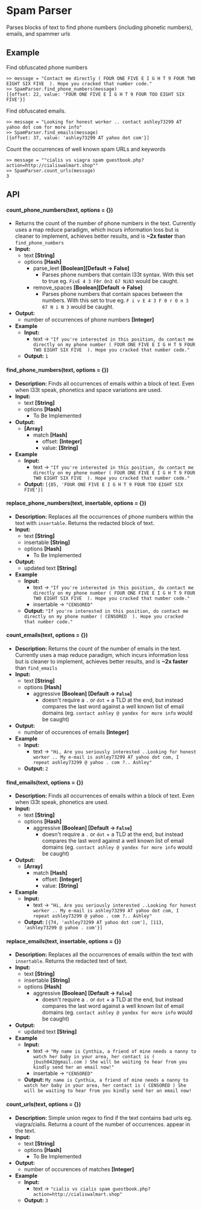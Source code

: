 # Spam Parser
Parses blocks of text to find phone numbers (including phonetic numbers), emails, and spammer urls

## Example

Find obfuscated phone numbers

```
>> message = "Contact me directly ( FOUR ONE FIVE E I G H T 9 FOUR TWO EIGHT SIX FIVE  ). Hope you cracked that number code."
>> SpamParser.find_phone_numbers(message)
[{offset: 22, value: 'FOUR ONE FIVE E I G H T 9 FOUR TOO EIGHT SIX FIVE'}]
```

Find obfuscated emails.

```
>> message = "Looking for honest worker .. contact ashley73299 AT yahoo dot com for more info"
>> SpamParser.find_emails(message)
[{offset: 37, value: 'ashley73299 AT yahoo dot com'}]
```

Count the occurrences of well known spam URLs and keywords

```
>> message = ""cialis vs viagra spam guestbook.php?action=http://cialiswalmart.shop""
>> SpamParser.count_urls(message)
3
```


## API

#### count_phone_numbers(text, options = {})
- Returns the count of the number of phone numbers in the text. Currently uses a map reduce paradigm,
  which incurs information loss but is cleaner to implement, achieves better results, and is 
  **~2x faster** than `find_phone_numbers`
- **Input:**
    - text **[String]** 
    - options **[Hash]**
        - parse_leet **[Boolean][Default &rightarrow; False]**
            - Parses phone numbers that contain l33t syntax. With this set to true eg. `FivE 4 3 F0r On3 67 NiN3` would be caught.
        - remove_spaces **[Boolean][Default &rightarrow; False]**
            - Parses phone numbers that contain spaces between the numbers. With this set to true eg. `F i v E 4 3 F 0 r O n 3 67 N i N 3` would be caught.
- **Output:** 
    - number of occurrences of phone numbers **[Integer]**
- **Example**
    - **Input:** 
        - text &rightarrow; `"If you're interested in this position, do contact me directly on my phone number ( FOUR ONE FIVE E I G H T 9 FOUR TWO EIGHT SIX FIVE  ). Hope you cracked that number code."`
    - **Output:** `1`
    
#### find_phone_numbers(text, options = {})
- **Description:** Finds all occurrences of emails within a block of text. Even when l33t speak, phonetics and 
space variations are used.
- **Input:**
    - text **[String]** 
    - options **[Hash]**
        - To Be Implemented
- **Output:** 
    - **[Array]**
        - match **[Hash]**
            - offset: **[Integer]**
            - value: **[String]**
- **Example**
    - **Input:** 
        - text &rightarrow; `"If you're interested in this position, do contact me directly on my phone number ( FOUR ONE FIVE E I G H T 9 FOUR TWO EIGHT SIX FIVE  ). Hope you cracked that number code."`
    - **Output:** `[{85, 'FOUR ONE FIVE E I G H T 9 FOUR TOO EIGHT SIX FIVE'}]`

#### replace_phone_numbers(text, insertable, options = {})
- **Description:** Replaces all the occurrences of phone numbers within the text with `insertable`. Returns the redacted block
of text.
- **Input:**
    - text **[String]** 
    - insertable **[String]**
    - options **[Hash]**
        - To Be Implemented
- **Output:** 
    - updated text **[String]**
- **Example**
    - **Input:** 
        - text &rightarrow; `"If you're interested in this position, do contact me directly on my phone number ( FOUR ONE FIVE E I G H T 9 FOUR TWO EIGHT SIX FIVE  ). Hope you cracked that number code."`
        - insertable &rightarrow; `"CENSORED"`
    - **Output:** `"If you're interested in this position, do contact me directly on my phone number ( CENSORED  ). Hope you cracked that number code."`

#### count_emails(text, options = {})
- **Description:** Returns the count of the number of emails in the text. Currently uses a map reduce paradigm,
 which incurs information loss but is cleaner to implement, achieves better results, and is **~2x faster**
 than `find_emails`
 - **Input:**
     - text **[String]** 
     - options **[Hash]**
         - aggressive **[Boolean] [Default &rightarrow; `False`]**
            - doesn't require a `.` or `dot` + a TLD at the end, but instead compares the last word against a well known list of email domains (eg. `contact ashley @ yandex for more info` would be caught)
 - **Output:** 
     - number of occurences of emails **[Integer]**
 - **Example**
     - **Input:** 
         - text &rightarrow; `"Hi, Are you seriously interested ..Looking for honest worker .. My e-mail is ashley73299 AT yahoo dot com, I repeat ashley73299 @ yahoo . com ?.. Ashley"`
     - **Output:** `2`
 

#### find_emails(text, options = {})
- **Description:** Finds all occurrences of emails within a block of text. Even when l33t speak, phonetics are used.
- **Input:**
    - text **[String]** 
    - options **[Hash]**
        - aggressive **[Boolean] [Default &rightarrow; `False`]**
            - doesn't require a `.` or `dot` + a TLD at the end, but instead compares the last word against a well known list of email domains (eg. `contact ashley @ yandex for more info` would be caught)
 - **Output:** 
     - **[Array]**
        - match **[Hash]**
            - offset: **[Integer]**
            - value: **[String]**
- **Example**
    - **Input:** 
        - text &rightarrow; `"Hi, Are you seriously interested ..Looking for honest worker .. My e-mail is ashley73299 AT yahoo dot com, I repeat ashley73299 @ yahoo . com ?.. Ashley"`
    - **Output:** `[{74, 'ashley73299 AT yahoo dot com'], [113, 'ashley73299 @ yahoo . com'}]`

#### replace_emails(text, insertable, options = {})
- **Description:** Replaces all the occurrences of emails within the text with `insertable`. Returns the redacted text
of text.
- **Input:**
    - text **[String]**
    - insertable **[String]**
    - options **[Hash]**
         - aggressive **[Boolean] [Default &rightarrow; `False`]**
            - doesn't require a `.` or `dot` + a TLD at the end, but instead compares the last word against a well known list of email domains (eg. `contact ashley @ yandex for more info` would be caught)
- **Output:** 
    - updated text **[String]**   
- **Example**
    - **Input:** 
        - text &rightarrow; `"My name is Cynthia, a friend of mine needs a nanny to watch her baby in your area, her contact is ( jbush042@gmail.com ) She will be waiting to hear from you kindly send her an email now!"`
        - insertable &rightarrow; `"CENSORED"`
    - **Output:** `My name is Cynthia, a friend of mine needs a nanny to watch her baby in your area, her contact is ( CENSORED ) She will be waiting to hear from you kindly send her an email now!`

#### count_urls(text, options = {})
- **Description:** Simple union regex to find if the text contains bad urls eg. viagra/cialis. Returns a count of the number of occurrences.
appear in the text.
- **Input:**
    - text **[String]** 
    - options **[Hash]**
        - To Be Implemented
 - **Output:** 
     - number of occurences of matches **[Integer]**
- **Example**
    - **Input:** 
        - text &rightarrow; `"cialis vs cialis spam guestbook.php?action=http://cialiswalmart.shop"`
    - **Output:** `3`

